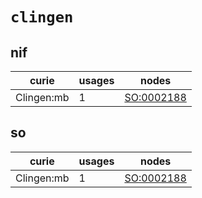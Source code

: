 # `clingen`

## nif

| curie      |   usages | nodes                                                   |
|------------|----------|---------------------------------------------------------|
| Clingen:mb |        1 | [SO:0002188](http://purl.obolibrary.org/obo/SO_0002188) |

## so

| curie      |   usages | nodes                                                   |
|------------|----------|---------------------------------------------------------|
| Clingen:mb |        1 | [SO:0002188](http://purl.obolibrary.org/obo/SO_0002188) |

